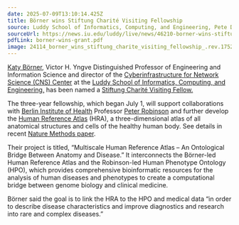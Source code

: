 ```yaml
---
date: 2025-07-09T13:10:14.425Z
title: Börner wins Stiftung Charité Visiting Fellowship
source: Luddy School of Informatics, Computing, and Engineering, Pete DiPrimio
sourceUrl: https://news.iu.edu/luddy/live/news/46210-borner-wins-stiftung-charite-visiting-fellowship
pdfLink: borner-wins-grant.pdf
image: 24114_borner_wins_stiftung_charite_visiting_fellowship_.rev.1752073968.webp
---
```

<!--StartFragment-->

[Katy Börner](https://cns.iu.edu/current_team/bio/katy_borner.html), Victor H. Yngve Distinguished Professor of Engineering and Information Science and director of the [Cyberinfrastructure for Network Science (CNS) Center](https://cns.iu.edu/mission.html) at the [Luddy School of Informatics, Computing, and Engineering,](https://luddy.indiana.edu/) has been named a [Stiftung Charité Visiting Fellow.](https://www.stiftung-charite.de/en/funding/research-funding/visiting-fellows)

The three-year fellowship, which began July 1, will support collaborations with [Berlin Institute of Health](https://www.bihealth.org/en/) Professor [Peter Robinson](https://www.linkedin.com/in/peter-n-robinson-b7833811/) and further develop the [Human Reference Atlas](https://humanatlas.io/) (HRA), a three-dimensional atlas of all anatomical structures and cells of the healthy human body. See details in recent [Nature Methods paper](https://www.nature.com/articles/s41592-024-02563-5).

Their project is titled, “Multiscale Human Reference Atlas – An Ontological Bridge Between Anatomy and Disease.” It interconnects the Börner-led Human Reference Atlas and the Robinson-led Human Phenotype Ontology (HPO), which provides comprehensive bioinformatic resources for the analysis of human diseases and phenotypes to create a computational bridge between genome biology and clinical medicine.

Börner said the goal is to link the HRA to the HPO and medical data “in order to describe disease characteristics and improve diagnostics and research into rare and complex diseases.”

<!--EndFragment-->